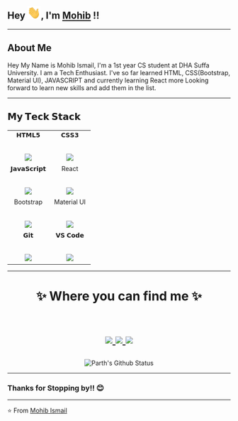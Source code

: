 ## Hey <img src="https://raw.githubusercontent.com/parth-27/parth-27/master/Hi.gif" width="30px">, I'm [Mohib](https://github.com/imohib168) !!

</h2>

<hr/>

## About Me

Hey My Name is Mohib Ismail, I'm a 1st year CS student at DHA Suffa University. I am a Tech Enthusiast. I've so far learned HTML, CSS(Bootstrap, Material UI), JAVASCRIPT and currently learning React more Looking forward to learn new skills and add them in the list.

<hr/>

## 𝗠𝘆 𝗧𝗲𝗰𝗸 𝗦𝘁𝗮𝗰𝗸

<center>
<table>
  <tbody>
    <tr valign="top">
      <td width="50%" align="center">
        <span>𝗛𝗧𝗠𝗟𝟱</span><br><br><br>
        <img height="64px" src="https://cdn.svgporn.com/logos/html-5.svg">
      </td>
      <td width="50%" align="center">
        <span>𝗖𝗦𝗦𝟯</span><br><br><br>
        <img height="64px" src="https://cdn.svgporn.com/logos/css-3.svg">
      </td>
    </tr>
    <tr>
      <td width="50%" align="center">
        <span>𝗝𝗮𝘃𝗮𝗦𝗰𝗿𝗶𝗽𝘁</span><br><br><br>
        <img height="64px" src="https://cdn.svgporn.com/logos/javascript.svg">
      </td>
      <td width="50%" align="center">
        <span>React</span><br><br><br>
        <img height="64px" src="https://upload.wikimedia.org/wikipedia/commons/thumb/a/a7/React-icon.svg/1280px-React-icon.svg.png">
      </td>
    </tr>
    <tr valign="top">
      <td width="50%" align="center">
        <span>Bootstrap</span><br><br><br>
        <img height="64px" src="https://icons.getbootstrap.com/assets/img/icons-hero.png">
      </td>
      <td width="50%" align="center">
        <span>Material UI</span><br><br><br>
        <img height="64px" src="https://material-ui.com/static/logo.png">
      </td>
    </tr>
    <tr>
      <td width="50%" align="center">
        <span>𝗚𝗶𝘁</span><br><br><br>
        <img height="64px" src="https://cdn.svgporn.com/logos/git-icon.svg">
      </td>
      <td width="50%" align="center">
        <span>𝗩𝗦 𝗖𝗼𝗱𝗲</span><br><br><br>
        <img height="64px" src="https://cdn.svgporn.com/logos/visual-studio-code.svg">
      </td>
    </tr>
  </tbody>
</table>
</center>
<hr>

<h1 align="center">
✨ Where you can find me ✨

<p align="center">
  <br/>
  <a href="https://www.linkedin.com/in/imohib168/">
    <img src="https://img.shields.io/badge/LinkedIn-%230077B5.svg?&style=flat-square&logo=linkedin&logoColor=white">
  </a>
  
  <a href="https://github.com/imohib168">
    <img src="https://img.shields.io/badge/Github-%230A0A0A.svg?&style=flat-square&logo=Github&logoColor=white">  
  </a>

  <a href="https://www.facebook.com/Mohib.168/">
    <img src="https://img.shields.io/badge/Facebook-%231877F2.svg?&style=flat-square&logo=facebook&logoColor=white">  
  </a>
</p>
</h1>

<div align = "center">

![Parth's Github Status](https://github-readme-stats.vercel.app/api?username=imohib168)

<hr>

</div>


<h3>Thanks for Stopping by!! 😊</h3>


---
⭐️ From [Mohib Ismail](https://github.com/imohib168) 

